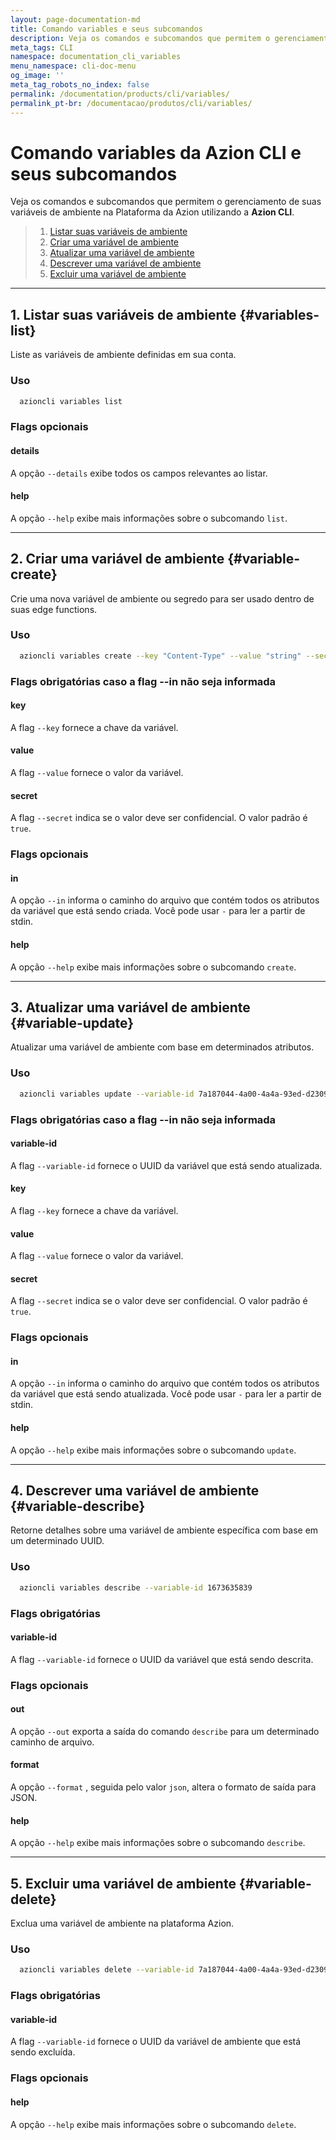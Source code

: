 ```yaml
---
layout: page-documentation-md
title: Comando variables e seus subcomandos
description: Veja os comandos e subcomandos que permitem o gerenciamento de suas variáveis de ambiente na Plataforma da Azion utilizando a Azion CLI.
meta_tags: CLI
namespace: documentation_cli_variables
menu_namespace: cli-doc-menu
og_image: ''
meta_tag_robots_no_index: false
permalink: /documentation/products/cli/variables/
permalink_pt-br: /documentacao/produtos/cli/variables/
---
```


# Comando variables da Azion CLI e seus subcomandos

Veja os comandos e subcomandos que permitem o gerenciamento de suas variáveis de ambiente na Plataforma da Azion utilizando a **Azion CLI**.

> 1. [Listar suas variáveis de ambiente](#variables-list)
> 2. [Criar uma variável de ambiente](#variable-create)
> 3. [Atualizar uma variável de ambiente](#variable-update)
> 4. [Descrever uma variável de ambiente](#variable-describe)
> 5. [Excluir uma variável de ambiente](#variable-delete)

---

## 1. Listar suas variáveis de ambiente {#variables-list}

Liste as variáveis de ambiente definidas em sua conta.

### Uso

```bash
  azioncli variables list
```

### Flags opcionais

#### details

A opção `--details` exibe todos os campos relevantes ao listar.

#### help

A opção `--help` exibe mais informações sobre o subcomando `list`.

---

## 2. Criar uma variável de ambiente {#variable-create}

Crie uma nova variável de ambiente ou segredo para ser usado dentro de suas edge functions.

### Uso

```bash
  azioncli variables create --key "Content-Type" --value "string" --secret false
```

### Flags obrigatórias caso a flag --in não seja informada

#### key

A flag `--key` fornece a chave da variável.

#### value

A flag `--value` fornece o valor da variável.

#### secret

A flag `--secret` indica se o valor deve ser confidencial. O valor padrão é `true`.

### Flags opcionais

#### in

A opção `--in` informa o caminho do arquivo que contém todos os atributos da variável que está sendo criada. Você pode usar `-` para ler a partir de stdin.

#### help

A opção `--help` exibe mais informações sobre o subcomando `create`.

---

## 3. Atualizar uma variável de ambiente {#variable-update}

Atualizar uma variável de ambiente com base em determinados atributos.

### Uso

```bash
  azioncli variables update --variable-id 7a187044-4a00-4a4a-93ed-d2309004019201909321f3 --key 'Content-Type' --value 'json' --secret false
```

### Flags obrigatórias caso a flag --in não seja informada

#### variable-id

A flag `--variable-id` fornece o UUID da variável que está sendo atualizada.

#### key

A flag `--key` fornece a chave da variável.

#### value

A flag `--value` fornece o valor da variável.

#### secret

A flag `--secret` indica se o valor deve ser confidencial. O valor padrão é `true`.

### Flags opcionais

#### in

A  opção `--in` informa o caminho do arquivo que contém todos os atributos da variável que está sendo atualizada. Você pode usar `-` para ler a partir de stdin.

#### help

A opção `--help` exibe mais informações sobre o subcomando `update`.

---

## 4. Descrever uma variável de ambiente {#variable-describe}

Retorne detalhes sobre uma variável de ambiente específica com base em um determinado UUID.

### Uso

```bash
  azioncli variables describe --variable-id 1673635839
```

### Flags obrigatórias

#### variable-id

A flag `--variable-id` fornece o UUID da variável que está sendo descrita.

### Flags opcionais

#### out

A opção `--out` exporta a saída do comando `describe` para um determinado caminho de arquivo.

#### format

A opção `--format` , seguida pelo valor `json`, altera o formato de saída para JSON.

#### help

A opção `--help` exibe mais informações sobre o subcomando `describe`.

---

## 5. Excluir uma variável de ambiente {#variable-delete}

Exclua uma variável de ambiente na plataforma Azion.

### Uso

```bash
  azioncli variables delete --variable-id 7a187044-4a00-4a4a-93ed-d230900423221f3
```

### Flags obrigatórias

#### variable-id

A flag `--variable-id` fornece o UUID da variável de ambiente que está sendo excluída.

### Flags opcionais

#### help

A opção `--help` exibe mais informações sobre o subcomando `delete`.
